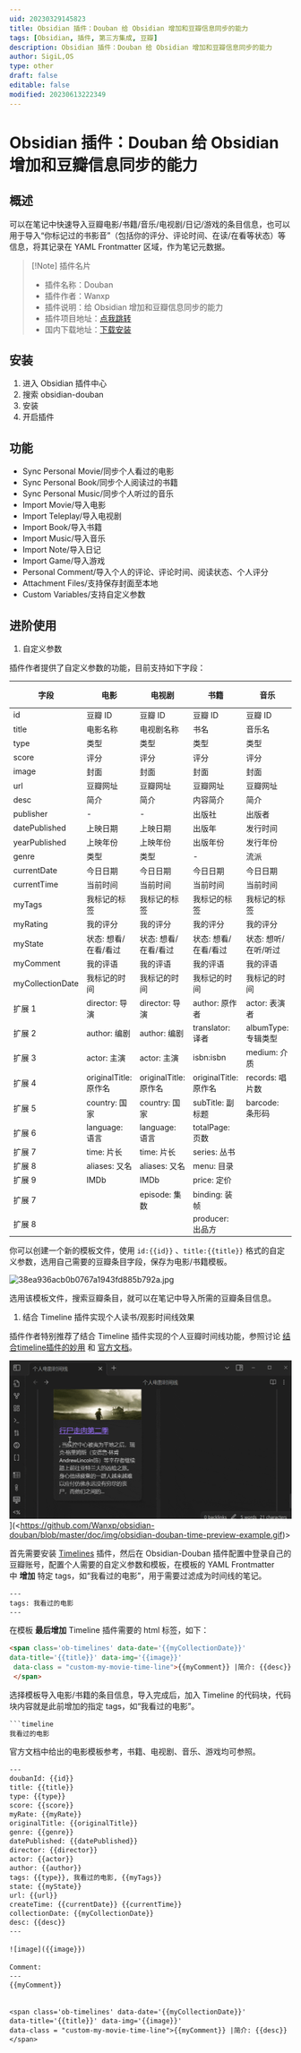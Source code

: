 ```yaml
---
uid: 20230329145823
title: Obsidian 插件：Douban 给 Obsidian 增加和豆瓣信息同步的能力
tags: [Obsidian, 插件, 第三方集成, 豆瓣]
description: Obsidian 插件：Douban 给 Obsidian 增加和豆瓣信息同步的能力
author: SigiL,OS
type: other
draft: false
editable: false
modified: 20230613222349
---
```


# Obsidian 插件：Douban 给 Obsidian 增加和豆瓣信息同步的能力

## 概述

可以在笔记中快速导入豆瓣电影/书籍/音乐/电视剧/日记/游戏的条目信息，也可以用于导入“你标记过的书影音”（包括你的评分、评论时间、在读/在看等状态）等信息，将其记录在 YAML Frontmatter 区域，作为笔记元数据。

> [!Note] 插件名片
> - 插件名称：Douban
> - 插件作者：Wanxp
> - 插件说明：给 Obsidian 增加和豆瓣信息同步的能力
> - 插件项目地址：[点我跳转](https://github.com/Wanxp/obsidian-douban)
> - 国内下载地址：[下载安装](https://pkmer.cn/products/plugin/pluginMarket/?obsidian-douban-plugin)

## 安装

1. 进入 Obsidian 插件中心
2. 搜索 obsidian-douban
3. 安装
4. 开启插件

## 功能

- Sync Personal Movie/同步个人看过的电影
- Sync Personal Book/同步个人阅读过的书籍
- Sync Personal Music/同步个人听过的音乐
- Import Movie/导入电影
- Import Teleplay/导入电视剧
- Import Book/导入书籍
- Import Music/导入音乐
- Import Note/导入日记
- Import Game/导入游戏
- Personal Comment/导入个人的评论、评论时间、阅读状态、个人评分
- Attachment Files/支持保存封面至本地
- Custom Variables/支持自定义参数

## 进阶使用

1. 自定义参数

插件作者提供了自定义参数的功能，目前支持如下字段：

|字段|电影|电视剧|书籍|音乐|日记|游戏|广播|
|---|---|---|---|---|---|---|---|
|id|豆瓣 ID|豆瓣 ID|豆瓣 ID|豆瓣 ID|豆瓣 ID|豆瓣 ID|-|
|title|电影名称|电视剧名称|书名|音乐名|日记标题|游戏名称|-|
|type|类型|类型|类型|类型|类型|类型|-|
|score|评分|评分|评分|评分|评分|评分|-|
|image|封面|封面|封面|封面|图片|封面|-|
|url|豆瓣网址|豆瓣网址|豆瓣网址|豆瓣网址|豆瓣网址|豆瓣网址|-|
|desc|简介|简介|内容简介|简介|简介|简介|-|
|publisher|-|-|出版社|出版者|发布者|发行商|-|
|datePublished|上映日期|上映日期|出版年|发行时间|发布时间|发行日期|-|
|yearPublished|上映年份|上映年份|出版年份|发行年份|发布年份|发行年份|-|
|genre|类型|类型|-|流派|-|类型|-|
|currentDate|今日日期|今日日期|今日日期|今日日期|今日日期|今日日期||
|currentTime|当前时间|当前时间|当前时间|当前时间|当前时间|当前时间||
|myTags|我标记的标签|我标记的标签|我标记的标签|我标记的标签|-|我标记的标签||
|myRating|我的评分|我的评分|我的评分|我的评分|-|我的评分||
|myState|状态: 想看/在看/看过|状态: 想看/在看/看过|状态: 想看/在看/看过|状态: 想听/在听/听过|-|状态: 想玩/在玩/玩过||
|myComment|我的评语|我的评语|我的评语|我的评语|-|我的评语||
|myCollectionDate|我标记的时间|我标记的时间|我标记的时间|我标记的时间|-|我标记的时间||
|扩展 1|director: 导演|director: 导演|author: 原作者|actor: 表演者|author: 作者|aliases: 别名||
|扩展 2|author: 编剧|author: 编剧|translator: 译者|albumType: 专辑类型|authorUrl: 作者网址|developer: 开发商||
|扩展 3|actor: 主演|actor: 主演|isbn:isbn|medium: 介质|content: 日记内容|platform: 平台||
|扩展 4|originalTitle: 原作名|originalTitle: 原作名|originalTitle: 原作名|records: 唱片数||||
|扩展 5|country: 国家|country: 国家|subTitle: 副标题|barcode: 条形码||||
|扩展 6|language: 语言|language: 语言|totalPage: 页数|||||
|扩展 7|time: 片长|time: 片长|series: 丛书|||||
|扩展 8|aliases: 又名|aliases: 又名|menu: 目录|||||
|扩展 9|IMDb|IMDb|price: 定价|||||
|扩展 7||episode: 集数|binding: 装帧|||||
|扩展 8|||producer: 出品方||||

你可以创建一个新的模板文件，使用 `id:{{id}}` 、`title:{{title}}` 格式的自定义参数，选用自己需要的豆瓣条目字段，保存为电影/书籍模板。

![38ea936acb0b0767a1943fd885b792a.jpg](https://cdn.pkmer.cn/images/38ea936acb0b0767a1943fd885b792a.jpg!pkmer)

选用该模板文件，搜索豆瓣条目，就可以在笔记中导入所需的豆瓣条目信息。

1. 结合 Timeline 插件实现个人读书/观影时间线效果

插件作者特别推荐了结合 Timeline 插件实现的个人豆瓣时间线功能，参照讨论 [结合timeline插件的妙用](https://github.com/Wanxp/obsidian-douban/issues/19#issuecomment-1428307130) 和 [官方文档](https://github.com/Wanxp/obsidian-douban/blob/master/doc/Obsidian-Douban-TimeLine.md)。

![](https://github.com/Wanxp/obsidian-douban/raw/master/doc/img/obsidian-douban-time-preview-example.gif)](<<https://github.com/Wanxp/obsidian-douban/blob/master/doc/img/obsidian-douban-time-preview-example.gif>)>

首先需要安装 [Timelines](https://github.com/Darakah/obsidian-timelines) 插件，然后在 Obsidian-Douban 插件配置中登录自己的豆瓣账号，配置个人需要的自定义参数和模板，在模板的 YAML Frontmatter 中 **增加** 特定 tags，如“我看过的电影”，用于需要过滤成为时间线的笔记。

````
---
tags: 我看过的电影
---
````

在模板 **最后增加** Timeline 插件需要的 html 标签，如下：

````html
<span class='ob-timelines' data-date='{{myCollectionDate}}' 
data-title='{{title}}' data-img='{{image}}'
 data-class = "custom-my-movie-time-line">{{myComment}} |简介: {{desc}}
 </span> 
````

选择模板导入电影/书籍的条目信息，导入完成后，加入 Timeline 的代码块，代码块内容就是此前增加的指定 tags，如“我看过的电影”。

````
```timeline
我看过的电影
````

官方文档中给出的电影模板参考，书籍、电视剧、音乐、游戏均可参照。

````
---
doubanId: {{id}}
title: {{title}}
type: {{type}}
score: {{score}}
myRate: {{myRate}}
originalTitle: {{originalTitle}}
genre: {{genre}}
datePublished: {{datePublished}}
director: {{director}}
actor: {{actor}}
author: {{author}}
tags: {{type}}, 我看过的电影, {{myTags}}
state: {{myState}}
url: {{url}}
createTime: {{currentDate}} {{currentTime}}
collectionDate: {{myCollectionDate}}
desc: {{desc}}
---

![image]({{image}})

Comment: 
---
{{myComment}}


<span class='ob-timelines' data-date='{{myCollectionDate}}'
data-title='{{title}}' data-img='{{image}}'
data-class = "custom-my-movie-time-line">{{myComment}} |简介: {{desc}}
</span> 
````